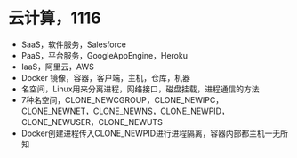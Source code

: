 # 云计算，1116
- SaaS，软件服务，Salesforce
- PaaS，平台服务，GoogleAppEngine，Heroku
- IaaS，阿里云，AWS
- Docker 镜像，容器，客户端，主机，仓库，机器
- 名空间，Linux用来分离进程，网络接口，磁盘挂载，进程通信的方法
- 7种名空间，CLONE_NEWCGROUP，CLONE_NEWIPC，CLONE_NEWNET，CLONE_NEWNS，CLONE_NEWPID，CLONE_NEWUSER，CLONE_NEWUTS
- Docker创建进程传入CLONE_NEWPID进行进程隔离，容器内部都主机一无所知
